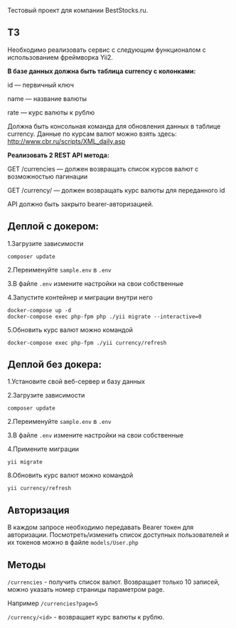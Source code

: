 Тестовый проект для компании BestStocks.ru.

## ТЗ

Необходимо реализовать сервис с следующим функционалом с использованием фреймворка Yii2.

**В базе данных должна быть таблица currency c колонками:**

id — первичный ключ

name — название валюты

rate — курс валюты к рублю

Должна быть консольная команда для обновления данных в таблице currency. Данные по курсам валют можно взять здесь: http://www.cbr.ru/scripts/XML_daily.asp

**Реализовать 2 REST API метода:**

GET /currencies — должен возвращать список курсов валют с возможностью пагинации

GET /currency/<id> — должен возвращать курс валюты для переданного id

API должно быть закрыто bearer-авторизацией.


## Деплой с докером:

1.Загрузите зависимости
```
composer update
```

2.Переименуйте `sample.env` в `.env`

3.В файле `.env` измените настройки на свои собственные

4.Запустите контейнер и миграции внутри него
```
docker-compose up -d
docker-compose exec php-fpm php ./yii migrate --interactive=0
```

5.Обновить курс валют можно командой 
```
docker-compose exec php-fpm ./yii currency/refresh
```

## Деплой без докера:
1.Установите свой веб-сервер и базу данных

2.Загрузите зависимости
```
composer update
```

2.Переименуйте `sample.env` в `.env`

3.В файле `.env` измените настройки на свои собственные

4.Примените миграции
```
yii migrate
```

8.Обновить курс валют можно командой
```
yii currency/refresh
```
## Авторизация
В каждом запросе необходимо передавать Bearer токен для авторизации. Посмотреть/изменить список доступных пользователей
и их токенов можно в файле `models/User.php`
## Методы
`/currencies` - получить список валют. Возвращает только 10 записей, можно указать номер страницы параметром page.

Например `/currencies?page=5`

`/currency/<id>` - возвращает курс валюты к рублю.
